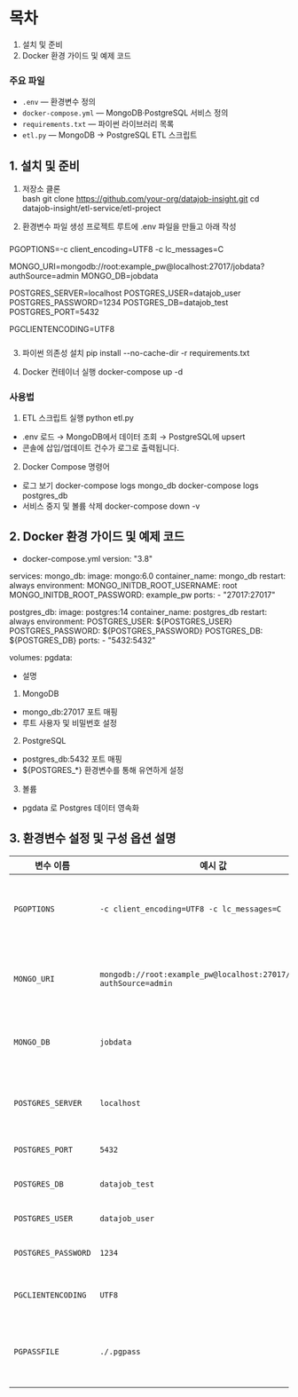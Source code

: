# 목차
1. 설치 및 준비
2. Docker 환경 가이드 및 예제 코드

### 주요 파일  
- `.env`           — 환경변수 정의  
- `docker-compose.yml` — MongoDB·PostgreSQL 서비스 정의  
- `requirements.txt`  — 파이썬 라이브러리 목록  
- `etl.py`         — MongoDB → PostgreSQL ETL 스크립트  

## 1. 설치 및 준비

1. 저장소 클론  
   bash
   git clone https://github.com/your-org/datajob-insight.git
   cd datajob-insight/etl-service/etl-project

2. 환경변수 파일 생성
프로젝트 루트에 .env 파일을 만들고 아래 작성
#####
PGOPTIONS=-c client_encoding=UTF8 -c lc_messages=C

MONGO_URI=mongodb://root:example_pw@localhost:27017/jobdata?authSource=admin
MONGO_DB=jobdata

POSTGRES_SERVER=localhost
POSTGRES_USER=datajob_user
POSTGRES_PASSWORD=1234
POSTGRES_DB=datajob_test
POSTGRES_PORT=5432

PGCLIENTENCODING=UTF8
#####

3. 파이썬 의존성 설치
pip install --no-cache-dir -r requirements.txt

4. Docker 컨테이너 실행
docker-compose up -d

### 사용법
1. ETL 스크립트 실행
python etl.py

* .env 로드 → MongoDB에서 데이터 조회 → PostgreSQL에 upsert
* 콘솔에 삽입/업데이트 건수가 로그로 출력됩니다.

2. Docker Compose 명령어
* 로그 보기
docker-compose logs mongo_db
docker-compose logs postgres_db
* 서비스 중지 및 볼륨 삭제
docker-compose down -v

## 2. Docker 환경 가이드 및 예제 코드
* docker-compose.yml
version: "3.8"

services:
  mongo_db:
    image: mongo:6.0
    container_name: mongo_db
    restart: always
    environment:
      MONGO_INITDB_ROOT_USERNAME: root
      MONGO_INITDB_ROOT_PASSWORD: example_pw
    ports:
      - "27017:27017"

  postgres_db:
    image: postgres:14
    container_name: postgres_db
    restart: always
    environment:
      POSTGRES_USER: ${POSTGRES_USER}
      POSTGRES_PASSWORD: ${POSTGRES_PASSWORD}
      POSTGRES_DB: ${POSTGRES_DB}
    ports:
      - "5432:5432"

volumes:
  pgdata:

* 설명
1. MongoDB
* mongo_db:27017 포트 매핑
* 루트 사용자 및 비밀번호 설정

2. PostgreSQL
* postgres_db:5432 포트 매핑
* ${POSTGRES_*} 환경변수를 통해 유연하게 설정

3. 볼륨
* pgdata 로 Postgres 데이터 영속화

## 3. 환경변수 설정 및 구성 옵션 설명
| 변수 이름               | 예시 값                                                                 | 설명                                          |
| ------------------- | -------------------------------------------------------------------- | ------------------------------------------- |
| `PGOPTIONS`         | `-c client_encoding=UTF8 -c lc_messages=C`                           | psycopg2의 클라이언트 인코딩·메시지 로케일 강제 설정           |
| `MONGO_URI`         | `mongodb://root:example_pw@localhost:27017/jobdata?authSource=admin` | MongoDB 연결 문자열 (사용자, 비밀번호, 호스트, DB 지정)      |
| `MONGO_DB`          | `jobdata`                                                            | MongoDB 내에서 사용할 데이터베이스 이름                   |
| `POSTGRES_SERVER`   | `localhost`                                                          | PostgreSQL 호스트 (컨테이너 내부 실행 시 `postgres_db`) |
| `POSTGRES_PORT`     | `5432`                                                               | PostgreSQL 포트                               |
| `POSTGRES_DB`       | `datajob_test`                                                       | PostgreSQL 데이터베이스 이름                        |
| `POSTGRES_USER`     | `datajob_user`                                                       | PostgreSQL 사용자명                             |
| `POSTGRES_PASSWORD` | `1234`                                                               | PostgreSQL 사용자 비밀번호                         |
| `PGCLIENTENCODING`  | `UTF8`                                                               | psycopg2 연결 시 사용할 문자 인코딩                    |
| `PGPASSFILE`        | `./.pgpass`                                                          | libpq가 참조하는 비밀번호 파일 경로 (일반적으로 제거 권장)        |
